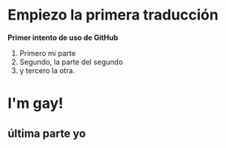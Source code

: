 # Empiezo la primera traducción
**Primer intento de uso de GitHub**
1. Primero mi parte
2. Segundo, la parte del segundo 
3. y tercero la otra.

# I'm gay!
## última parte yo 

